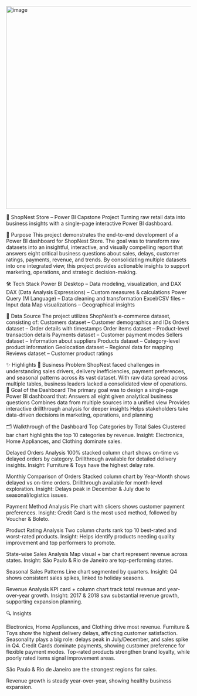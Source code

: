 <img width="905" height="554" alt="image" src="https://github.com/user-attachments/assets/1b1ec2ca-c70d-4ef5-8833-b29933b8c2c4" />

🏬 ShopNest Store – Power BI Capstone Project
Turning raw retail data into business insights with a single-page interactive Power BI dashboard.

📝 Purpose
This project demonstrates the end-to-end development of a Power BI dashboard for ShopNest Store. The goal was to transform raw datasets into an insightful, interactive, and visually compelling report that answers eight critical business questions about sales, delays, customer ratings, payments, revenue, and trends.
By consolidating multiple datasets into one integrated view, this project provides actionable insights to support marketing, operations, and strategic decision-making.

🛠 Tech Stack
Power BI Desktop – Data modeling, visualization, and DAX
DAX (Data Analysis Expressions) – Custom measures & calculations
Power Query (M Language) – Data cleaning and transformation
Excel/CSV files – Input data
Map visualizations – Geographical insights

📂 Data Source
The project utilizes ShopNest’s e-commerce dataset, consisting of:
Customers dataset – Customer demographics and IDs
Orders dataset – Order details with timestamps
Order items dataset – Product-level transaction details
Payments dataset – Customer payment modes
Sellers dataset – Information about suppliers
Products dataset – Category-level product information
Geolocation dataset – Regional data for mapping
Reviews dataset – Customer product ratings

✨ Highlights
🔹 Business Problem
ShopNest faced challenges in understanding sales drivers, delivery inefficiencies, payment preferences, and seasonal patterns across its vast dataset. With raw data spread across multiple tables, business leaders lacked a consolidated view of operations.
🔹 Goal of the Dashboard
The primary goal was to design a single-page Power BI dashboard that:
Answers all eight given analytical business questions
Combines data from multiple sources into a unified view
Provides interactive drillthrough analysis for deeper insights
Helps stakeholders take data-driven decisions in marketing, operations, and planning

🗂 Walkthrough of the Dashboard
Top Categories by Total Sales
Clustered bar chart highlights the top 10 categories by revenue.
Insight: Electronics, Home Appliances, and Clothing dominate sales.

Delayed Orders Analysis
100% stacked column chart shows on-time vs delayed orders by category.
Drillthrough available for detailed delivery insights.
Insight: Furniture & Toys have the highest delay rate.

Monthly Comparison of Orders
Stacked column chart by Year-Month shows delayed vs on-time orders.
Drillthrough available for month-level exploration.
Insight: Delays peak in December & July due to seasonal/logistics issues.

Payment Method Analysis
Pie chart with slicers shows customer payment preferences.
Insight: Credit Card is the most used method, followed by Voucher & Boleto.

Product Rating Analysis
Two column charts rank top 10 best-rated and worst-rated products.
Insight: Helps identify products needing quality improvement and top performers to promote.

State-wise Sales Analysis
Map visual + bar chart represent revenue across states.
Insight: São Paulo & Rio de Janeiro are top-performing states.

Seasonal Sales Patterns
Line chart segmented by quarters.
Insight: Q4 shows consistent sales spikes, linked to holiday seasons.

Revenue Analysis
KPI card + column chart track total revenue and year-over-year growth.
Insight: 2017 & 2018 saw substantial revenue growth, supporting expansion planning.

🔍 Insights

Electronics, Home Appliances, and Clothing drive most revenue.
Furniture & Toys show the highest delivery delays, affecting customer satisfaction.
Seasonality plays a big role: delays peak in July/December, and sales spike in Q4.
Credit Cards dominate payments, showing customer preference for flexible payment modes.
Top-rated products strengthen brand loyalty, while poorly rated items signal improvement areas.



São Paulo & Rio de Janeiro are the strongest regions for sales.

Revenue growth is steady year-over-year, showing healthy business expansion.
